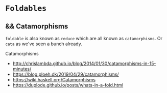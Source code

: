 # `Foldables`


## && Catamorphisms
`foldable` is also known as `reduce` which are all known as `catamorphisms`. Or `cata` as we've seen a bunch already.

Catamorphisms
* http://chrislambda.github.io/blog/2014/01/30/catamorphisms-in-15-minutes/
* https://blog.ploeh.dk/2019/04/29/catamorphisms/
* https://wiki.haskell.org/Catamorphisms
* https://duplode.github.io/posts/whats-in-a-fold.html
